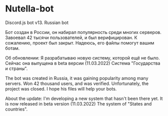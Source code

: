 # Nutella-bot
Discord.js bot v13. Russian bot

Бот создан в России, он набирал популярность среди многих серверов. Завоевал 42 тысячи пользователей, 
и был верифицирован. К сожалению, проект был закрыт. Надеюсь, его файлы помогут вашим ботам.

Об обновлении:
Я разрабатываю новую систему, которой ещё не было. Сейчас она выпущена в beta версии (11.03.2022)
Система "Государства и страны".

The bot was created in Russia, it was gaining popularity among many servers. Won 42 thousand users,
and was verified. Unfortunately, the project was closed. I hope his files will help your bots.

About the update:
I'm developing a new system that hasn't been there yet. It is now released in beta version (11.03.2022)
The system of "States and countries".

